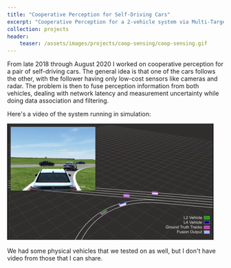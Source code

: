 ```yaml
---
title: "Cooperative Perception for Self-Driving Cars"
excerpt: "Cooperative Perception for a 2-vehicle system via Multi-Target Tracking"
collection: projects
header:
    teaser: /assets/images/projects/coop-sensing/coop-sensing.gif
---
```


From late 2018 through August 2020 I worked on cooperative perception for a pair of self-driving cars.  The general idea is that one of the cars follows the other, with the follower having only low-cost sensors like cameras and radar.  The problem is then to fuse perception information from both vehicles, dealing with network latency and measurement uncertainty while doing data association and filtering.

Here's a video of the system running in simulation:

![Our cooperative sensing system running in simulation](/assets/images/projects/coop-sensing/coop-sensing.gif)

We had some physical vehicles that we tested on as well, but I don't have video from those that I can share.
